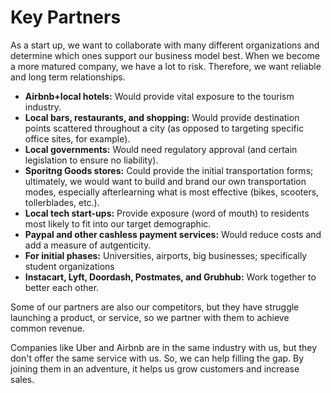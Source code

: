 # Key Partners

As a start up, we want to collaborate with many different organizations and determine which ones support our business model best. When we become a more matured company, we have a lot to risk. Therefore, we want reliable and long term relationships.

- **Airbnb+local hotels:** Would provide vital exposure to the tourism industry.
- **Local bars, restaurants, and shopping:** Would provide destination points scattered throughout a city (as opposed to targeting specific office sites, for example).
- **Local governments:** Would need regulatory approval (and certain legislation to ensure no liability).
- **Sporitng Goods stores:** Could provide the initial transportation forms; ultimately, we would want to build and brand our own transportation modes, especially afterlearning what is most effective (bikes, scooters, tollerblades, etc.).
- **Local tech start-ups:** Provide exposure (word of mouth) to residents most likely to fit into our target demographic.
- **Paypal and other cashless payment services:** Would reduce costs and add a measure of autgenticity.
- **For initial phases:** Universities, airports, big businesses; specifically student organizations
- **Instacart, Lyft, Doordash, Postmates, and Grubhub:** Work together to better each other.

Some of our partners are also our competitors, but they have struggle launching a product, or service, so we partner with them to achieve common revenue.

Companies like Uber and Airbnb are in the same industry with us, but they don't offer the same service with us. So, we can help filling the gap. By joining them in an adventure, it helps us grow customers and increase sales.
